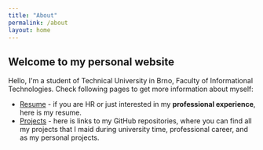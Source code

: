 ```yaml
---
title: "About"
permalink: /about
layout: home
---
```

## Welcome to my personal website

Hello, I'm a student of Technical University in Brno, Faculty of Informational
Technologies. Check following pages to get more information about
myself:

+ [Resume](/resume) - if you are HR or just interested in my
**professional experience**, here is my resume.
+ [Projects](/projects) - here is links to my
GitHub repositories, where you can find all my projects that I maid during
university time, professional career, and as my personal projects.
